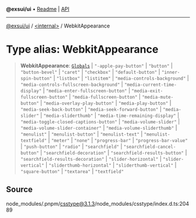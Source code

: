**@exsui/ui** • [Readme](../../README.md) \| [API](../../globals.md)

***

[@exsui/ui](../../README.md) / [\<internal\>](../README.md) / WebkitAppearance

# Type alias: WebkitAppearance

> **WebkitAppearance**: [`Globals`](Globals.md) \| `"-apple-pay-button"` \| `"button"` \| `"button-bevel"` \| `"caret"` \| `"checkbox"` \| `"default-button"` \| `"inner-spin-button"` \| `"listbox"` \| `"listitem"` \| `"media-controls-background"` \| `"media-controls-fullscreen-background"` \| `"media-current-time-display"` \| `"media-enter-fullscreen-button"` \| `"media-exit-fullscreen-button"` \| `"media-fullscreen-button"` \| `"media-mute-button"` \| `"media-overlay-play-button"` \| `"media-play-button"` \| `"media-seek-back-button"` \| `"media-seek-forward-button"` \| `"media-slider"` \| `"media-sliderthumb"` \| `"media-time-remaining-display"` \| `"media-toggle-closed-captions-button"` \| `"media-volume-slider"` \| `"media-volume-slider-container"` \| `"media-volume-sliderthumb"` \| `"menulist"` \| `"menulist-button"` \| `"menulist-text"` \| `"menulist-textfield"` \| `"meter"` \| `"none"` \| `"progress-bar"` \| `"progress-bar-value"` \| `"push-button"` \| `"radio"` \| `"searchfield"` \| `"searchfield-cancel-button"` \| `"searchfield-decoration"` \| `"searchfield-results-button"` \| `"searchfield-results-decoration"` \| `"slider-horizontal"` \| `"slider-vertical"` \| `"sliderthumb-horizontal"` \| `"sliderthumb-vertical"` \| `"square-button"` \| `"textarea"` \| `"textfield"`

## Source

node\_modules/.pnpm/csstype@3.1.3/node\_modules/csstype/index.d.ts:20489
